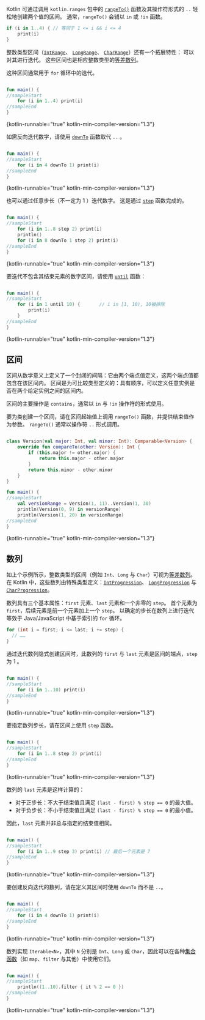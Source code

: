 [//]: # (title: 区间与数列)

Kotlin 可通过调用 `kotlin.ranges` 包中的 [`rangeTo()`](https://kotlinlang.org/api/latest/jvm/stdlib/kotlin.ranges/range-to.html)
函数及其操作符形式的 `..` 轻松地创建两个值的区间。 通常，`rangeTo()` 会辅以 `in` 或
`!in` 函数。

```kotlin
if (i in 1..4) { // 等同于 1 <= i && i <= 4
    print(i)
}
```

整数类型区间（[`IntRange`](https://kotlinlang.org/api/latest/jvm/stdlib/kotlin.ranges/-int-range/index.html)、
[`LongRange`](https://kotlinlang.org/api/latest/jvm/stdlib/kotlin.ranges/-long-range/index.html)、
[`CharRange`](https://kotlinlang.org/api/latest/jvm/stdlib/kotlin.ranges/-char-range/index.html)）还有一个拓展特性：
可以对其进行迭代。 这些区间也是相应整数类型的[等差数列](https://zh.wikipedia.org/wiki/%E7%AD%89%E5%B7%AE%E6%95%B0%E5%88%97)<!--
-->。

这种区间通常用于 `for` 循环中的迭代。

```kotlin

fun main() {
//sampleStart
    for (i in 1..4) print(i)
//sampleEnd
}
```
{kotlin-runnable="true" kotlin-min-compiler-version="1.3"}

如需反向迭代数字，请使用 [`downTo`](https://kotlinlang.org/api/latest/jvm/stdlib/kotlin.ranges/down-to.html)
函数取代 `..` 。

```kotlin

fun main() {
//sampleStart
    for (i in 4 downTo 1) print(i)
//sampleEnd
}
```
{kotlin-runnable="true" kotlin-min-compiler-version="1.3"}

也可以通过任意步长（不一定为 1 ）迭代数字。 这是通过
[`step`](https://kotlinlang.org/api/latest/jvm/stdlib/kotlin.ranges/step.html) 函数完成的。

```kotlin

fun main() {
//sampleStart
    for (i in 1..8 step 2) print(i)
    println()
    for (i in 8 downTo 1 step 2) print(i)
//sampleEnd
}
```
{kotlin-runnable="true" kotlin-min-compiler-version="1.3"}

要迭代不包含其结束元素的数字区间，请使用
[`until`](https://kotlinlang.org/api/latest/jvm/stdlib/kotlin.ranges/until.html) 函数：

```kotlin

fun main() {
//sampleStart
    for (i in 1 until 10) {       // i in [1, 10), 10被排除
        print(i)
    }
//sampleEnd
}
```
{kotlin-runnable="true" kotlin-min-compiler-version="1.3"}

## 区间

区间从数学意义上定义了一个封闭的间隔：它由两个端点值定义，这两个端点值都包含<!--
-->在该区间内。 区间是为可比较类型定义的：具有顺序，可以定义任意<!--
-->实例是否在两个给定实例之间的区间内。

区间的主要操作是 `contains`，通常以 `in` 与 `!in` 操作符的形式使用。
 
要为类创建一个区间，请在区间起始值上调用 `rangeTo()` 函数，并提供结束值作为参数。
`rangeTo()` 通常以操作符 `..` 形式调用。

```kotlin

class Version(val major: Int, val minor: Int): Comparable<Version> {
    override fun compareTo(other: Version): Int {
        if (this.major != other.major) {
            return this.major - other.major
        }
        return this.minor - other.minor
    }
}

fun main() {
//sampleStart
    val versionRange = Version(1, 11)..Version(1, 30)
    println(Version(0, 9) in versionRange)
    println(Version(1, 20) in versionRange)
//sampleEnd
}

```
{kotlin-runnable="true" kotlin-min-compiler-version="1.3"}

## 数列

如上个示例所示，整数类型的区间（例如 `Int`、`Long` 与 `Char`）可视为<!--
-->[等差数列](https://zh.wikipedia.org/wiki/%E7%AD%89%E5%B7%AE%E6%95%B0%E5%88%97)。
在 Kotlin 中，这些数列由特殊类型定义：[`IntProgression`](https://kotlinlang.org/api/latest/jvm/stdlib/kotlin.ranges/-int-progression/index.html)、
[`LongProgression`](https://kotlinlang.org/api/latest/jvm/stdlib/kotlin.ranges/-long-progression/index.html)
与 [`CharProgression`](https://kotlinlang.org/api/latest/jvm/stdlib/kotlin.ranges/-char-progression/index.html)。

数列具有三个基本属性：`first` 元素、`last` 元素和一个非零的 `step`。
首个元素为 `first`，后续元素是前一个元素加上一个 `step`。
以确定的步长在数列上进行迭代等效于 Java/JavaScript 中基于索引的 `for` 循环。

```java
for (int i = first; i <= last; i += step) {
  // ……
}
```

通过迭代数列隐式创建区间时，此数列的 `first` 与 `last` 元素是<!--
-->区间的端点，`step` 为 1 。

```kotlin

fun main() {
//sampleStart
    for (i in 1..10) print(i)
//sampleEnd
}
```
{kotlin-runnable="true" kotlin-min-compiler-version="1.3"}

要指定数列步长，请在区间上使用 `step` 函数。

```kotlin

fun main() {
//sampleStart
    for (i in 1..8 step 2) print(i)
//sampleEnd
}
```
{kotlin-runnable="true" kotlin-min-compiler-version="1.3"}

数列的 `last` 元素是这样计算的：
* 对于正步长：不大于结束值且满足 `(last - first) % step == 0` 的最大值。
* 对于负步长：不小于结束值且满足 `(last - first) % step == 0` 的最小值。

因此，`last` 元素并非总与指定的结束值相同。

```kotlin

fun main() {
//sampleStart
    for (i in 1..9 step 3) print(i) // 最后一个元素是 7
//sampleEnd
}
```
{kotlin-runnable="true" kotlin-min-compiler-version="1.3"}

要创建反向迭代的数列，请在定义其区间时使用 `downTo` 而不是 `..`。

```kotlin

fun main() {
//sampleStart
    for (i in 4 downTo 1) print(i)
//sampleEnd
}
```
{kotlin-runnable="true" kotlin-min-compiler-version="1.3"}

数列实现 `Iterable<N>`，其中 `N` 分别是 `Int`、`Long` 或 `Char`，因此可以在各种<!--
-->[集合函数](collection-operations.md)（如 `map`、`filter` 与其他）中使用它们。

```kotlin

fun main() {
//sampleStart
    println((1..10).filter { it % 2 == 0 })
//sampleEnd
}
```
{kotlin-runnable="true" kotlin-min-compiler-version="1.3"}

